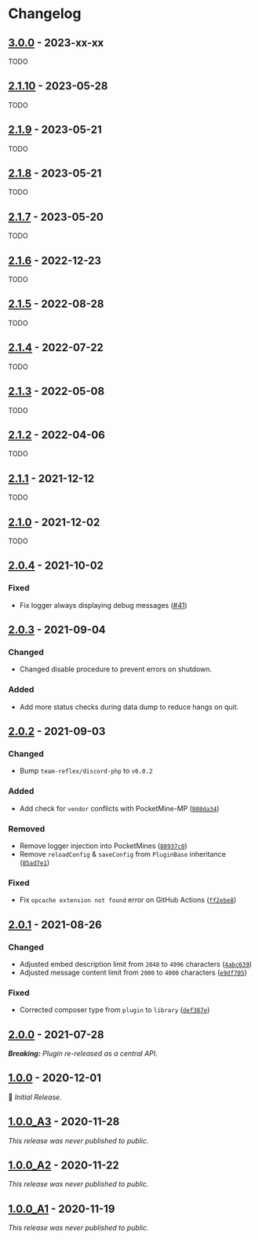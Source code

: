 # Changelog

## [3.0.0] - 2023-xx-xx

TODO

## [2.1.10] - 2023-05-28

TODO

## [2.1.9] - 2023-05-21

TODO

## [2.1.8] - 2023-05-21

TODO

## [2.1.7] - 2023-05-20

TODO

## [2.1.6] - 2022-12-23

TODO

## [2.1.5] - 2022-08-28

TODO

## [2.1.4] - 2022-07-22

TODO

## [2.1.3] - 2022-05-08

TODO

## [2.1.2] - 2022-04-06

TODO

## [2.1.1] - 2021-12-12

TODO

## [2.1.0] - 2021-12-02

TODO

## [2.0.4] - 2021-10-02

### Fixed

- Fix logger always displaying debug messages ([#41](https://github.com/DiscordBot-PMMP/DiscordBot/issues/41))

## [2.0.3] - 2021-09-04

### Changed

- Changed disable procedure to prevent errors on shutdown.

### Added

- Add more status checks during data dump to reduce hangs on quit.

## [2.0.2] - 2021-09-03

### Changed

- Bump `team-reflex/discord-php` to `v6.0.2`

### Added

- Add check for `vendor` conflicts with PocketMine-MP ([`808da34`](https://github.com/DiscordBot-PMMP/DiscordBot/commit/808da3407da3e771cf2d8ee2ea724bcfa5d99726))

### Removed

- Remove logger injection into PocketMines ([`88937c0`](https://github.com/DiscordBot-PMMP/DiscordBot/commit/88937c03ba007a6ca8c2cf29e0f206c9b7267ed3)) 
- Remove `reloadConfig` & `saveConfig` from `PluginBase` inheritance ([`85ad7e1`](https://github.com/DiscordBot-PMMP/DiscordBot/commit/85ad7e1c8564ad1a230ef0a088fd46df8da07216))

### Fixed

- Fix `opcache extension not found` error on GitHub Actions ([`ff2ebe8`](https://github.com/DiscordBot-PMMP/DiscordBot/commit/ff2ebe8a76300cf9708a72742e51c6adb2525643))

## [2.0.1] - 2021-08-26

### Changed

- Adjusted embed description limit from `2048` to `4096` characters ([`4abc639`](https://github.com/DiscordBot-PMMP/DiscordBot/commit/4abc639984f3cca4f89ce020ffd2228245cb24c4))
- Adjusted message content limit from `2000` to `4000` characters ([`e9df705`](https://github.com/DiscordBot-PMMP/DiscordBot/commit/e9df705d460f50bdf6507e8211623a2e119a1c33))

### Fixed

- Corrected composer type from `plugin` to `library` ([`def387e`](https://github.com/DiscordBot-PMMP/DiscordBot/commit/def387ebed769b6400dd773600fcc0efaa592fd8))

## [2.0.0] - 2021-07-28

_**Breaking:** Plugin re-released as a central API._

## [1.0.0] - 2020-12-01

🌱 _Initial Release._

## [1.0.0_A3] - 2020-11-28

_This release was never published to public._

## [1.0.0_A2] - 2020-11-22

_This release was never published to public._

## [1.0.0_A1] - 2020-11-19

_This release was never published to public._


[3.0.0]: https://github.com/DiscordBot-PMMP/DiscordBot/releases/tag/3.0.0
[2.1.10]: https://github.com/DiscordBot-PMMP/DiscordBot/releases/tag/2.1.10
[2.1.9]: https://github.com/DiscordBot-PMMP/DiscordBot/releases/tag/2.1.9
[2.1.8]: https://github.com/DiscordBot-PMMP/DiscordBot/releases/tag/2.1.8
[2.1.7]: https://github.com/DiscordBot-PMMP/DiscordBot/releases/tag/2.1.7
[2.1.6]: https://github.com/DiscordBot-PMMP/DiscordBot/releases/tag/2.1.6
[2.1.5]: https://github.com/DiscordBot-PMMP/DiscordBot/releases/tag/2.1.5
[2.1.4]: https://github.com/DiscordBot-PMMP/DiscordBot/releases/tag/2.1.4
[2.1.3]: https://github.com/DiscordBot-PMMP/DiscordBot/releases/tag/2.1.3
[2.1.2]: https://github.com/DiscordBot-PMMP/DiscordBot/releases/tag/2.1.2
[2.1.1]: https://github.com/DiscordBot-PMMP/DiscordBot/releases/tag/2.1.1
[2.1.0]: https://github.com/DiscordBot-PMMP/DiscordBot/releases/tag/2.1.0
[2.0.4]: https://github.com/DiscordBot-PMMP/DiscordBot/releases/tag/2.0.4
[2.0.3]: https://github.com/DiscordBot-PMMP/DiscordBot/releases/tag/2.0.3
[2.0.2]: https://github.com/DiscordBot-PMMP/DiscordBot/releases/tag/2.0.2
[2.0.1]: https://github.com/DiscordBot-PMMP/DiscordBot/releases/tag/2.0.1
[2.0.0]: https://github.com/DiscordBot-PMMP/DiscordBot/releases/tag/2.0.0
[1.0.0]: https://github.com/DiscordBot-PMMP/DiscordBot/releases/tag/1.0.0
[1.0.0_A3]: https://github.com/DiscordBot-PMMP/DiscordBot/releases/tag/1.0.0_A3
[1.0.0_A2]: https://github.com/DiscordBot-PMMP/DiscordBot/releases/tag/1.0.0_A2
[1.0.0_A1]: https://github.com/DiscordBot-PMMP/DiscordBot/releases/tag/1.0.0_A1
